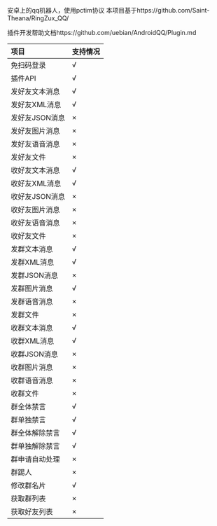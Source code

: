 安卓上的qq机器人，使用pctim协议
本项目基于https://github.com/Saint-Theana/RingZux_QQ/
 
插件开发帮助文档https://github.com/uebian/AndroidQQ/Plugin.md

|项目|支持情况|
|:-|:-|
|免扫码登录|√|
|插件API|√|
|发好友文本消息|√|
|发好友XML消息|√|
|发好友JSON消息|×|
|发好友图片消息|×|
|发好友语音消息|×|
|发好友文件|×|
|收好友文本消息|√|
|收好友XML消息|√|
|收好友JSON消息|×|
|收好友图片消息|×|
|收好友语音消息|×|
|收好友文件|×|
|发群文本消息|√|
|发群XML消息|√|
|发群JSON消息|×|
|发群图片消息|√|
|发群语音消息|×|
|发群文件|×|
|收群文本消息|√|
|收群XML消息|√|
|收群JSON消息|×|
|收群图片消息|×|
|收群语音消息|×|
|收群文件|×|
|群全体禁言|√|
|群单独禁言|√|
|群全体解除禁言|√|
|群单独解除禁言|√|
|群申请自动处理|×|
|群踢人|×|
|修改群名片|√|
|获取群列表|×|
|获取好友列表|×|

